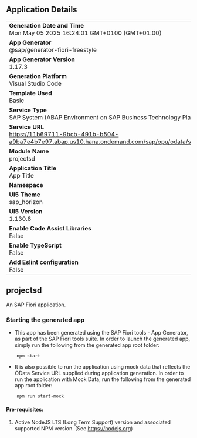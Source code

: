 ## Application Details
|               |
| ------------- |
|**Generation Date and Time**<br>Mon May 05 2025 16:24:01 GMT+0100 (GMT+01:00)|
|**App Generator**<br>@sap/generator-fiori-freestyle|
|**App Generator Version**<br>1.17.3|
|**Generation Platform**<br>Visual Studio Code|
|**Template Used**<br>Basic|
|**Service Type**<br>SAP System (ABAP Environment on SAP Business Technology Platform)|
|**Service URL**<br>https://11b69711-9bcb-491b-b504-a9ba7e4b7e97.abap.us10.hana.ondemand.com/sap/opu/odata/sap/ZSB_LIVRAISON|
|**Module Name**<br>projectsd|
|**Application Title**<br>App Title|
|**Namespace**<br>|
|**UI5 Theme**<br>sap_horizon|
|**UI5 Version**<br>1.130.8|
|**Enable Code Assist Libraries**<br>False|
|**Enable TypeScript**<br>False|
|**Add Eslint configuration**<br>False|

## projectsd

An SAP Fiori application.

### Starting the generated app

-   This app has been generated using the SAP Fiori tools - App Generator, as part of the SAP Fiori tools suite.  In order to launch the generated app, simply run the following from the generated app root folder:

```
    npm start
```

- It is also possible to run the application using mock data that reflects the OData Service URL supplied during application generation.  In order to run the application with Mock Data, run the following from the generated app root folder:

```
    npm run start-mock
```

#### Pre-requisites:

1. Active NodeJS LTS (Long Term Support) version and associated supported NPM version.  (See https://nodejs.org)


